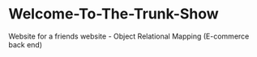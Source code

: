 # Welcome-To-The-Trunk-Show
Website for a friends website -  Object Relational Mapping (E-commerce back end)
